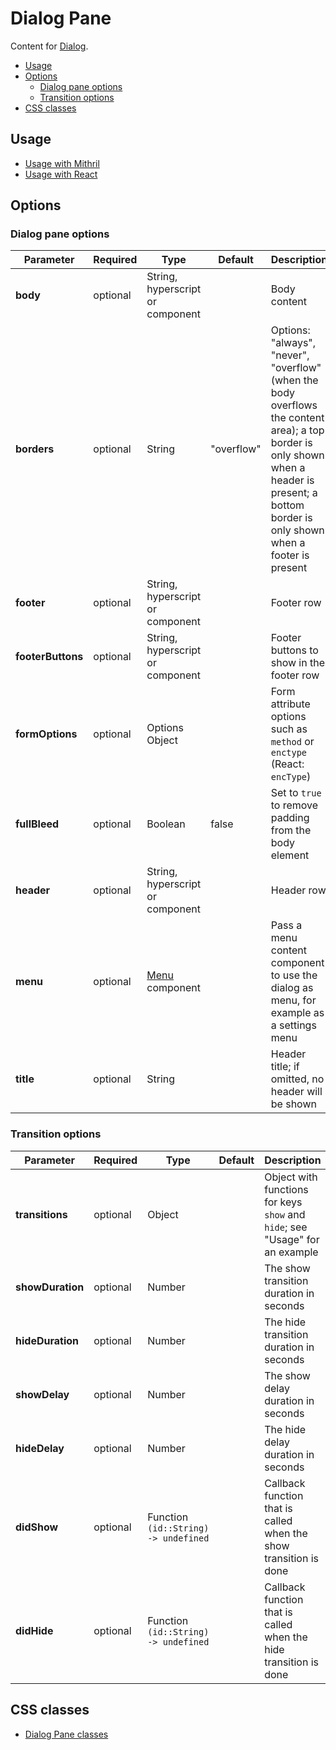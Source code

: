 # Dialog Pane

Content for [Dialog](dialog.md).

- [Usage](#usage)
- [Options](#options)
  - [Dialog pane options](#dialog-pane-options)
  - [Transition options](#transition-options)
- [CSS classes](#css-classes)


## Usage

* [Usage with Mithril](mithril/dialog.md)
* [Usage with React](react/dialog.md)


<a id="options"></a>
## Options

<a id="dialog-specific-options"></a>
### Dialog pane options

| **Parameter**     |  **Required** | **Type** | **Default** | **Description** |
| ----------------- | -------------- | -------- | ----------- | --------------- |
| **body**          | optional | String, hyperscript or component |  | Body content |
| **borders** | optional | String | "overflow" | Options: "always", "never", "overflow" (when the body overflows the content area); a top border is only shown when a header is present; a bottom border is only shown when a footer is present |
| **footer**        | optional | String, hyperscript or component | | Footer row |
| **footerButtons** | optional | String, hyperscript or component | | Footer buttons to show in the footer row |
| **formOptions**   | optional | Options Object | | Form attribute options such as `method` or `enctype` (React: `encType`) |
| **fullBleed** | optional | Boolean | false | Set to `true` to remove padding from the body element |
| **header**        | optional | String, hyperscript or component | | Header row |
| **menu**          | optional | [Menu](menu.md) component |  | Pass a menu content component to use the dialog as menu, for example as a settings menu |
| **title**         | optional | String |  | Header title; if omitted, no header will be shown |

<a id="transition-options"></a>
### Transition options

| **Parameter**    |  **Required**  | **Type** | **Default** | **Description** |
| ---------------- | -------------- | -------- | ----------- | --------------- |
| **transitions**  | optional       | Object   |             | Object with functions for keys `show` and `hide`; see "Usage" for an example |
| **showDuration** | optional       | Number   |             | The show transition duration in seconds |
| **hideDuration** | optional       | Number   |             | The hide transition duration in seconds |
| **showDelay**    | optional       | Number   |             | The show delay duration in seconds |
| **hideDelay**    | optional       | Number   |             | The hide delay duration in seconds |
| **didShow**      | optional       | Function `(id::String) -> undefined` | | Callback function that is called when the show transition is done |
| **didHide**      | optional       | Function `(id::String) -> undefined` | | Callback function that is called when the hide transition is done |



<a id="css-classes"></a>
## CSS classes

* [Dialog Pane classes](../../packages/polythene-css-classes/dialog-pane.js)

